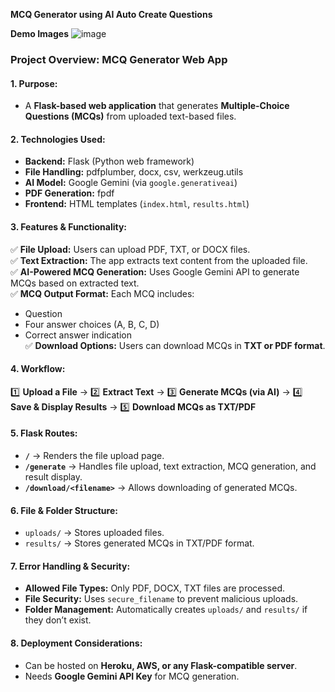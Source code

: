 **MCQ Generator using AI Auto Create Questions** 

**Demo Images**
![image](https://github.com/user-attachments/assets/1a111142-bfd0-49fb-b14f-217d21c52e5b)
### **Project Overview: MCQ Generator Web App**  

#### **1. Purpose:**  
- A **Flask-based web application** that generates **Multiple-Choice Questions (MCQs)** from uploaded text-based files.  

#### **2. Technologies Used:**  
- **Backend:** Flask (Python web framework)  
- **File Handling:** pdfplumber, docx, csv, werkzeug.utils  
- **AI Model:** Google Gemini (via `google.generativeai`)  
- **PDF Generation:** fpdf  
- **Frontend:** HTML templates (`index.html`, `results.html`)  

#### **3. Features & Functionality:**  
✅ **File Upload:** Users can upload PDF, TXT, or DOCX files.  
✅ **Text Extraction:** The app extracts text content from the uploaded file.  
✅ **AI-Powered MCQ Generation:** Uses Google Gemini API to generate MCQs based on extracted text.  
✅ **MCQ Output Format:** Each MCQ includes:  
   - Question  
   - Four answer choices (A, B, C, D)  
   - Correct answer indication  
✅ **Download Options:** Users can download MCQs in **TXT or PDF format**.  

#### **4. Workflow:**  
1️⃣ **Upload a File** → 2️⃣ **Extract Text** → 3️⃣ **Generate MCQs (via AI)** → 4️⃣ **Save & Display Results** → 5️⃣ **Download MCQs as TXT/PDF**  

#### **5. Flask Routes:**  
- **`/`** → Renders the file upload page.  
- **`/generate`** → Handles file upload, text extraction, MCQ generation, and result display.  
- **`/download/<filename>`** → Allows downloading of generated MCQs.  

#### **6. File & Folder Structure:**  
- `uploads/` → Stores uploaded files.  
- `results/` → Stores generated MCQs in TXT/PDF format.  

#### **7. Error Handling & Security:**  
- **Allowed File Types:** Only PDF, DOCX, TXT files are processed.  
- **File Security:** Uses `secure_filename` to prevent malicious uploads.  
- **Folder Management:** Automatically creates `uploads/` and `results/` if they don’t exist.  

#### **8. Deployment Considerations:**  
- Can be hosted on **Heroku, AWS, or any Flask-compatible server**.  
- Needs **Google Gemini API Key** for MCQ generation.  
